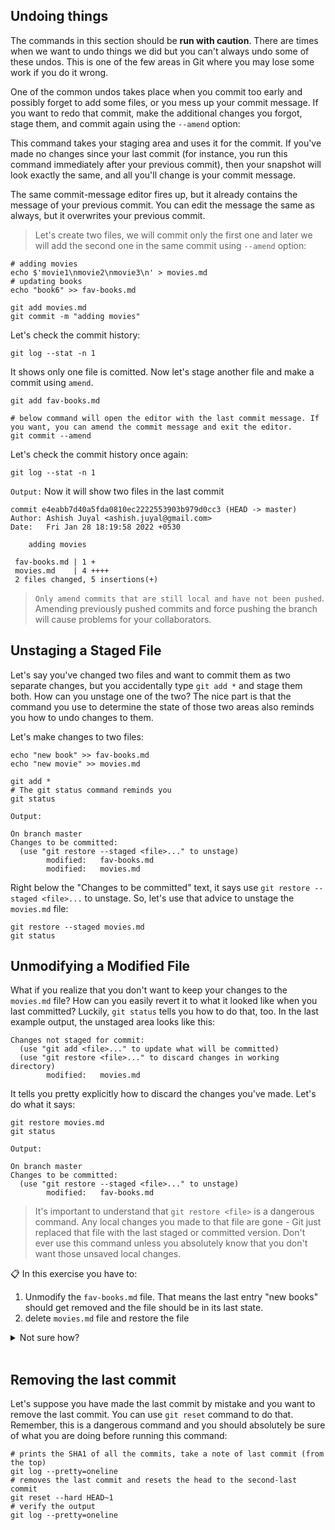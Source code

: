 ## Undoing things

The commands in this section should be **run with caution**. There are times when we want to undo things we did but you can't always undo some of these undos. This is one of the few areas in Git where you may lose some work if you do it wrong.

One of the common undos takes place when you commit too early and possibly forget to add some files, or you mess up your commit message. If you want to redo that commit, make the additional changes you forgot, stage them, and commit again using the `--amend` option:

This command takes your staging area and uses it for the commit. If you've made no changes since your last commit (for instance, you run this command immediately after your previous commit), then your snapshot will look exactly the same, and all you'll change is your commit message.

The same commit-message editor fires up, but it already contains the message of your previous commit. You can edit the message the same as always, but it overwrites your previous commit.

> Let's create two files, we will commit only the first one and later we will add the second one in the same commit using `--amend` option:

```shell
# adding movies
echo $'movie1\nmovie2\nmovie3\n' > movies.md
# updating books
echo "book6" >> fav-books.md

git add movies.md
git commit -m "adding movies"
```

Let's check the commit history:
```
git log --stat -n 1
```
It shows only one file is comitted. Now let's stage another file and make a commit using `amend`.

```shell
git add fav-books.md

# below command will open the editor with the last commit message. If you want, you can amend the commit message and exit the editor.
git commit --amend
```

Let's check the commit history once again:
```
git log --stat -n 1
```
`Output:` Now it will show two files in the last commit
```
commit e4eabb7d40a5fda0810ec2222553903b979d0cc3 (HEAD -> master)
Author: Ashish Juyal <ashish.juyal@gmail.com>
Date:   Fri Jan 28 18:19:58 2022 +0530

    adding movies

 fav-books.md | 1 +
 movies.md    | 4 ++++
 2 files changed, 5 insertions(+)
```

> `Only amend commits that are still local and have not been pushed`. Amending previously pushed commits and force pushing the branch will cause problems for your collaborators.

## Unstaging a Staged File
Let's say you've changed two files and want to commit them as two separate changes, but you accidentally type `git add *` and stage them both. How can you unstage one of the two? 
The nice part is that the command you use to determine the state of those two areas also reminds you how to undo changes to them. 

Let's make changes to two files:

```shell
echo "new book" >> fav-books.md
echo "new movie" >> movies.md

git add *
# The git status command reminds you
git status
```
`Output:`
```
On branch master
Changes to be committed:
  (use "git restore --staged <file>..." to unstage)
        modified:   fav-books.md
        modified:   movies.md
```
Right below the "Changes to be committed" text, it says use `git restore --staged <file>...` to unstage. So, let's use that advice to unstage the `movies.md` file:

```
git restore --staged movies.md
git status
```

## Unmodifying a Modified File
What if you realize that you don't want to keep your changes to the `movies.md` file? How can you easily revert it to what it looked like when you last committed? Luckily, `git status` tells you how to do that, too. In the last example output, the unstaged area looks like this:

```
Changes not staged for commit:
  (use "git add <file>..." to update what will be committed)
  (use "git restore <file>..." to discard changes in working directory)
        modified:   movies.md
```
It tells you pretty explicitly how to discard the changes you've made. Let's do what it says:

```
git restore movies.md
git status
```
`Output:`
```
On branch master
Changes to be committed:
  (use "git restore --staged <file>..." to unstage)
        modified:   fav-books.md
```
> It's important to understand that `git restore <file>` is a dangerous command. Any local changes you made to that file are gone - Git just replaced that file with the last staged or committed version. Don't ever use this command unless you absolutely know that you don't want those unsaved local changes.

📋 In this exercise you have to:
1. Unmodify the `fav-books.md` file. That means the last entry "new books" should get removed and the file should be in its last state.
2. delete `movies.md` file and restore the file

<details>
  <summary>Not sure how?</summary>

```shell
# restoring the file from staged state
git restore --staged fav-books.md
# restoring the file to its previous state
git restore fav-books.md
# delete movies.md
rm movies.md
git status
git restore movies.md
```  
</details>
<br>

## Removing the last commit
Let's suppose you have made the last commit by mistake and you want to remove the last commit. You can use `git reset` command to do that. Remember, this is a dangerous command and you should absolutely be sure of what you are doing before running this command:

```shell
# prints the SHA1 of all the commits, take a note of last commit (from the top)
git log --pretty=oneline
# removes the last commit and resets the head to the second-last commit
git reset --hard HEAD~1
# verify the output
git log --pretty=oneline
```